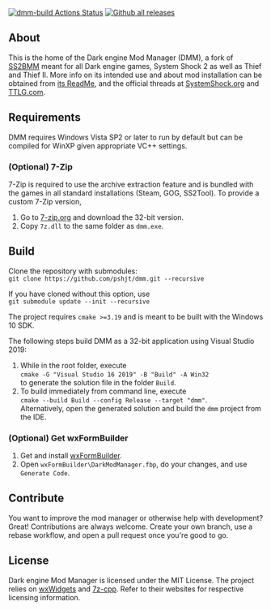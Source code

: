 [![dmm-build Actions Status](https://github.com/pshjt/dmm/workflows/dmm-build/badge.svg)](https://github.com/pshjt/dmm/actions)
[![Github all releases](https://img.shields.io/github/downloads/pshjt/dmm/total.svg)](https://GitHub.com/pshjt/dmm/releases/)
## About
This is the home of the Dark engine Mod Manager (DMM), a fork of [SS2BMM](https://github.com/pshjt/ss2bmm) meant for all Dark engine games, System Shock 2 as well as Thief and Thief II.
More info on its intended use and about mod installation can be obtained from [its ReadMe](https://pshjt.github.io/dmm/), and the official threads at
[SystemShock.org](https://www.systemshock.org/index.php?topic=4790.0 "DMM@SystemShock.org") and [TTLG.com](https://www.ttlg.com/forums/showthread.php?t=151204 "DMM@TTLG.com").

## Requirements
DMM requires Windows Vista SP2 or later to run by default but can be compiled for WinXP given appropriate VC++ settings.

### (Optional) 7-Zip
7-Zip is required to use the archive extraction feature and is bundled with the games in all standard installations (Steam, GOG, SS2Tool).
To provide a custom 7-Zip version,
1) Go to [7-zip.org](https://7-zip.org/) and download the 32-bit version.
2) Copy `7z.dll` to the same folder as `dmm.exe`.

## Build
Clone the repository with submodules:\
`git clone https://github.com/pshjt/dmm.git --recursive`

If you have cloned without this option, use\
`git submodule update --init --recursive`

The project requires `cmake >=3.19` and is meant to be built with the Windows 10 SDK.

The following steps build DMM as a 32-bit application using Visual Studio 2019:
1) While in the root folder, execute\
   `cmake -G "Visual Studio 16 2019" -B "Build" -A Win32`\
   to generate the solution file in the folder `Build`.
2) To build immediately from command line, execute\
   `cmake --build Build --config Release --target "dmm"`.\
   Alternatively, open the generated solution and build the `dmm` project from the IDE.

### (Optional) Get wxFormBuilder
1) Get and install [wxFormBuilder](https://github.com/wxFormBuilder/wxFormBuilder/releases/tag/v4.0.0).
2) Open `wxFormBuilder\DarkModManager.fbp`, do your changes, and use `Generate Code`.

## Contribute
You want to improve the mod manager or otherwise help with development? Great! Contributions are always welcome.
Create your own branch, use a rebase workflow, and open a pull request once you're good to go.

## License
Dark engine Mod Manager is licensed under the MIT License.
The project relies on [wxWidgets](https://www.wxwidgets.org/) and [7z-cpp](https://github.com/getnamo/7zip-cpp). Refer to their websites for respective licensing information.
